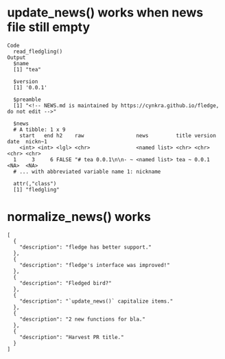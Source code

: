 # update_news() works when news file still empty

    Code
      read_fledgling()
    Output
      $name
      [1] "tea"
      
      $version
      [1] '0.0.1'
      
      $preamble
      [1] "<!-- NEWS.md is maintained by https://cynkra.github.io/fledge, do not edit -->"
      
      $news
      # A tibble: 1 x 9
        start   end h2    raw                 news         title version date  nickn~1
        <int> <int> <lgl> <chr>               <named list> <chr> <chr>   <chr> <chr>  
      1     3     6 FALSE "# tea 0.0.1\n\n- ~ <named list> tea ~ 0.0.1   <NA>  <NA>   
      # ... with abbreviated variable name 1: nickname
      
      attr(,"class")
      [1] "fledgling"

# normalize_news() works

    [
      {
        "description": "fledge has better support."
      },
      {
        "description": "fledge's interface was improved!"
      },
      {
        "description": "Fledged bird?"
      },
      {
        "description": "`update_news()` capitalize items."
      },
      {
        "description": "2 new functions for bla."
      },
      {
        "description": "Harvest PR title."
      }
    ] 

